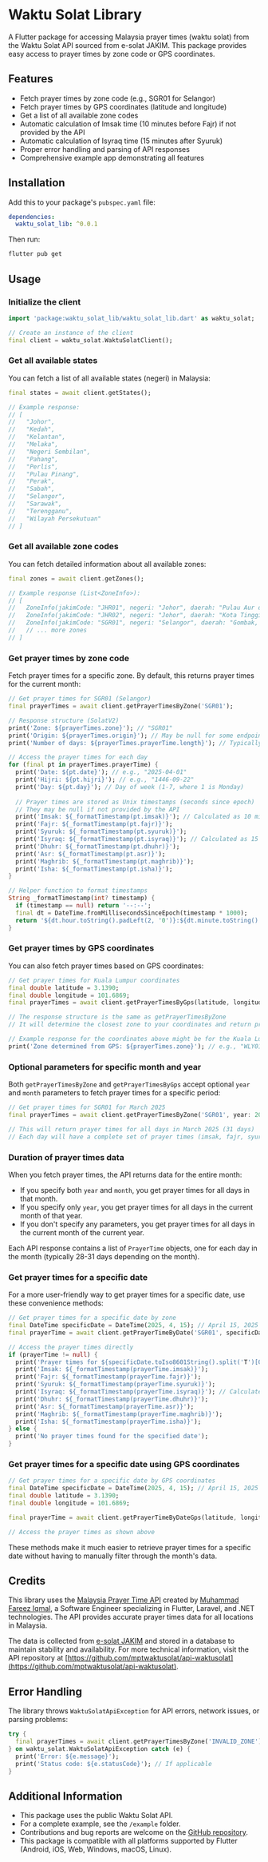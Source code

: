 # Waktu Solat Library

A Flutter package for accessing Malaysia prayer times (waktu solat) from the Waktu Solat API sourced from e-solat JAKIM. This package provides easy access to prayer times by zone code or GPS coordinates.

## Features

- Fetch prayer times by zone code (e.g., SGR01 for Selangor)
- Fetch prayer times by GPS coordinates (latitude and longitude)
- Get a list of all available zone codes
- Automatic calculation of Imsak time (10 minutes before Fajr) if not provided by the API
- Automatic calculation of Isyraq time (15 minutes after Syuruk)
- Proper error handling and parsing of API responses
- Comprehensive example app demonstrating all features

## Installation

Add this to your package's `pubspec.yaml` file:

```yaml
dependencies:
  waktu_solat_lib: ^0.0.1
```

Then run:

```bash
flutter pub get
```

## Usage

### Initialize the client

```dart
import 'package:waktu_solat_lib/waktu_solat_lib.dart' as waktu_solat;

// Create an instance of the client
final client = waktu_solat.WaktuSolatClient();
```

### Get all available states

You can fetch a list of all available states (negeri) in Malaysia:

```dart
final states = await client.getStates();

// Example response:
// [
//   "Johor",
//   "Kedah",
//   "Kelantan",
//   "Melaka",
//   "Negeri Sembilan",
//   "Pahang",
//   "Perlis",
//   "Pulau Pinang",
//   "Perak",
//   "Sabah",
//   "Selangor",
//   "Sarawak",
//   "Terengganu",
//   "Wilayah Persekutuan"
// ]
```

### Get all available zone codes

You can fetch detailed information about all available zones:

```dart
final zones = await client.getZones();

// Example response (List<ZoneInfo>):
// [
//   ZoneInfo(jakimCode: "JHR01", negeri: "Johor", daerah: "Pulau Aur dan Pemanggil"),
//   ZoneInfo(jakimCode: "JHR02", negeri: "Johor", daerah: "Kota Tinggi, Mersing, Johor Bahru"),
//   ZoneInfo(jakimCode: "SGR01", negeri: "Selangor", daerah: "Gombak, Hulu Selangor, Rawang"),
//   // ... more zones
// ]
```

### Get prayer times by zone code

Fetch prayer times for a specific zone. By default, this returns prayer times for the current month:

```dart
// Get prayer times for SGR01 (Selangor)
final prayerTimes = await client.getPrayerTimesByZone('SGR01');

// Response structure (SolatV2)
print('Zone: ${prayerTimes.zone}'); // "SGR01"
print('Origin: ${prayerTimes.origin}'); // May be null for some endpoints
print('Number of days: ${prayerTimes.prayerTime.length}'); // Typically returns the full month (28-31 days)

// Access the prayer times for each day
for (final pt in prayerTimes.prayerTime) {
  print('Date: ${pt.date}'); // e.g., "2025-04-01"
  print('Hijri: ${pt.hijri}'); // e.g., "1446-09-22"
  print('Day: ${pt.day}'); // Day of week (1-7, where 1 is Monday)
  
  // Prayer times are stored as Unix timestamps (seconds since epoch)
  // They may be null if not provided by the API
  print('Imsak: ${_formatTimestamp(pt.imsak)}'); // Calculated as 10 minutes before Fajr if not provided
  print('Fajr: ${_formatTimestamp(pt.fajr)}');
  print('Syuruk: ${_formatTimestamp(pt.syuruk)}');
  print('Isyraq: ${_formatTimestamp(pt.isyraq)}'); // Calculated as 15 minutes after Syuruk
  print('Dhuhr: ${_formatTimestamp(pt.dhuhr)}');
  print('Asr: ${_formatTimestamp(pt.asr)}');
  print('Maghrib: ${_formatTimestamp(pt.maghrib)}');
  print('Isha: ${_formatTimestamp(pt.isha)}');
}

// Helper function to format timestamps
String _formatTimestamp(int? timestamp) {
  if (timestamp == null) return '--:--';
  final dt = DateTime.fromMillisecondsSinceEpoch(timestamp * 1000);
  return '${dt.hour.toString().padLeft(2, '0')}:${dt.minute.toString().padLeft(2, '0')}';
}
```

### Get prayer times by GPS coordinates

You can also fetch prayer times based on GPS coordinates:

```dart
// Get prayer times for Kuala Lumpur coordinates
final double latitude = 3.1390;
final double longitude = 101.6869;
final prayerTimes = await client.getPrayerTimesByGps(latitude, longitude);

// The response structure is the same as getPrayerTimesByZone
// It will determine the closest zone to your coordinates and return prayer times for that zone

// Example response for the coordinates above might be for the Kuala Lumpur zone
print('Zone determined from GPS: ${prayerTimes.zone}'); // e.g., "WLY01"
```

### Optional parameters for specific month and year

Both `getPrayerTimesByZone` and `getPrayerTimesByGps` accept optional `year` and `month` parameters to fetch prayer times for a specific period:

```dart
// Get prayer times for SGR01 for March 2025
final prayerTimes = await client.getPrayerTimesByZone('SGR01', year: 2025, month: 3);

// This will return prayer times for all days in March 2025 (31 days)
// Each day will have a complete set of prayer times (imsak, fajr, syuruk, etc.)
```

### Duration of prayer times data

When you fetch prayer times, the API returns data for the entire month:

- If you specify both `year` and `month`, you get prayer times for all days in that month.
- If you specify only `year`, you get prayer times for all days in the current month of that year.
- If you don't specify any parameters, you get prayer times for all days in the current month of the current year.

Each API response contains a list of `PrayerTime` objects, one for each day in the month (typically 28-31 days depending on the month).

### Get prayer times for a specific date

For a more user-friendly way to get prayer times for a specific date, use these convenience methods:

```dart
// Get prayer times for a specific date by zone
final DateTime specificDate = DateTime(2025, 4, 15); // April 15, 2025
final prayerTime = await client.getPrayerTimeByDate('SGR01', specificDate);

// Access the prayer times directly
if (prayerTime != null) {
  print('Prayer times for ${specificDate.toIso8601String().split('T')[0]}:');
  print('Imsak: ${_formatTimestamp(prayerTime.imsak)}');
  print('Fajr: ${_formatTimestamp(prayerTime.fajr)}');
  print('Syuruk: ${_formatTimestamp(prayerTime.syuruk)}');
  print('Isyraq: ${_formatTimestamp(prayerTime.isyraq)}'); // Calculated as 15 minutes after Syuruk
  print('Dhuhr: ${_formatTimestamp(prayerTime.dhuhr)}');
  print('Asr: ${_formatTimestamp(prayerTime.asr)}');
  print('Maghrib: ${_formatTimestamp(prayerTime.maghrib)}');
  print('Isha: ${_formatTimestamp(prayerTime.isha)}');
} else {
  print('No prayer times found for the specified date');
}
```

### Get prayer times for a specific date using GPS coordinates

```dart
// Get prayer times for a specific date by GPS coordinates
final DateTime specificDate = DateTime(2025, 4, 15); // April 15, 2025
final double latitude = 3.1390;
final double longitude = 101.6869;

final prayerTime = await client.getPrayerTimeByDateGps(latitude, longitude, specificDate);

// Access the prayer times as shown above
```

These methods make it much easier to retrieve prayer times for a specific date without having to manually filter through the month's data.

## Credits

This library uses the [Malaysia Prayer Time API](https://api.waktusolat.app/docs) created by [Muhammad Fareez Iqmal](https://iqfareez.com/about), a Software Engineer specializing in Flutter, Laravel, and .NET technologies. The API provides accurate prayer times data for all locations in Malaysia.

The data is collected from [e-solat JAKIM](https://www.e-solat.gov.my/) and stored in a database to maintain stability and availability. For more technical information, visit the API repository at [https://github.com/mptwaktusolat/api-waktusolat](https://github.com/mptwaktusolat/api-waktusolat).

## Error Handling

The library throws `WaktuSolatApiException` for API errors, network issues, or parsing problems:

```dart
try {
  final prayerTimes = await client.getPrayerTimesByZone('INVALID_ZONE');
} on waktu_solat.WaktuSolatApiException catch (e) {
  print('Error: ${e.message}');
  print('Status code: ${e.statusCode}'); // If applicable
}
```

## Additional Information

- This package uses the public Waktu Solat API.
- For a complete example, see the `/example` folder.
- Contributions and bug reports are welcome on the [GitHub repository](https://github.com/apkdmg/waktu_solat_lib).
- This package is compatible with all platforms supported by Flutter (Android, iOS, Web, Windows, macOS, Linux).
